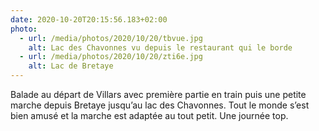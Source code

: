 ```yaml
---
date: 2020-10-20T20:15:56.183+02:00
photo:
  - url: /media/photos/2020/10/20/tbvue.jpg
    alt: Lac des Chavonnes vu depuis le restaurant qui le borde
  - url: /media/photos/2020/10/20/zti6e.jpg
    alt: Lac de Bretaye
---
```

Balade au départ de Villars avec première partie en train puis une petite marche depuis Bretaye jusqu’au lac des Chavonnes. Tout le monde s’est bien amusé et la marche est adaptée au tout petit.
Une journée top.
